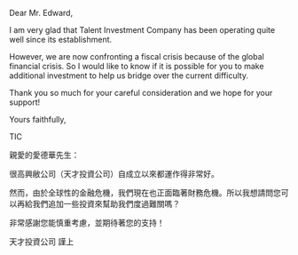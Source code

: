 Dear Mr. Edward,

I am very glad that Talent Investment Company has been operating quite
well since its establishment.

However, we are now confronting a fiscal crisis because of the global
financial crisis. So I would like to know if it is possible for you to
make additional investment to help us bridge over the current
difficulty.

Thank you so much for your careful consideration and we hope for your
support!

Yours faithfully,

TIC

親愛的愛德華先生：

很高興敝公司（天才投資公司）自成立以來都運作得非常好。

然而，由於全球性的金融危機，我們現在也正面臨著財務危機。所以我想請問您可以再給我們追加一些投資來幫助我們度過難關嗎？

非常感謝您能慎重考慮，並期待著您的支持！

天才投資公司 謹上
